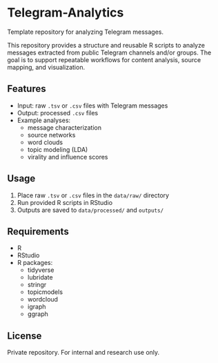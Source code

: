 # Telegram-Analytics

Template repository for analyzing Telegram messages.

This repository provides a structure and reusable R scripts to analyze messages extracted from public Telegram channels and/or groups. The goal is to support repeatable workflows for content analysis, source mapping, and visualization.

## Features

- Input: raw `.tsv` or `.csv` files with Telegram messages
- Output: processed `.csv` files
- Example analyses:
  - message characterization
  - source networks
  - word clouds
  - topic modeling (LDA)
  - virality and influence scores

## Usage

1. Place raw `.tsv` or `.csv` files in the `data/raw/` directory
2. Run provided R scripts in RStudio
3. Outputs are saved to `data/processed/` and `outputs/`

## Requirements

- R
- RStudio
- R packages:
  - tidyverse
  - lubridate
  - stringr
  - topicmodels
  - wordcloud
  - igraph
  - ggraph

## License

Private repository. For internal and research use only.
